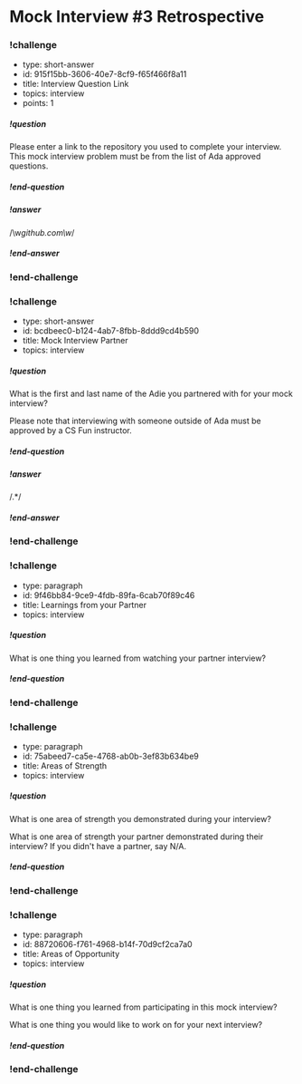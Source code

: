 # Mock Interview #3 Retrospective

<!-- Question 1 -->
<!-- prettier-ignore-start -->
### !challenge
* type: short-answer
* id: 915f15bb-3606-40e7-8cf9-f65f466f8a11
* title: Interview Question Link
* topics: interview
* points: 1
##### !question

Please enter a link to the repository you used to complete your interview. This mock interview problem must be from the list of Ada approved questions.

##### !end-question
##### !answer

/\w*github\.com\w*/

##### !end-answer
### !end-challenge

<!-- Question 2 -->
### !challenge
* type: short-answer
* id: bcdbeec0-b124-4ab7-8fbb-8ddd9cd4b590
* title: Mock Interview Partner
* topics: interview
##### !question

What is the first and last name of the Adie you partnered with for your mock interview? 

Please note that interviewing with someone outside of Ada must be approved by a CS Fun instructor.

##### !end-question

##### !answer

/.*/

##### !end-answer
### !end-challenge

<!-- Question 3 -->
### !challenge
* type: paragraph
* id: 9f46bb84-9ce9-4fdb-89fa-6cab70f89c46
* title: Learnings from your Partner
* topics: interview
##### !question

What is one thing you learned from watching your partner interview?

##### !end-question
### !end-challenge

<!-- Question 4 -->
### !challenge
* type: paragraph
* id: 75abeed7-ca5e-4768-ab0b-3ef83b634be9
* title: Areas of Strength
* topics: interview
##### !question

What is one area of strength you demonstrated during your interview?

What is one area of strength your partner demonstrated during their interview? If you didn't have a partner, say N/A.

##### !end-question
### !end-challenge

<!-- Question 5 -->
### !challenge
* type: paragraph
* id: 88720606-f761-4968-b14f-70d9cf2ca7a0
* title: Areas of Opportunity
* topics: interview
##### !question

What is one thing you learned from participating in this mock interview?

What is one thing you would like to work on for your next interview?

##### !end-question
### !end-challenge